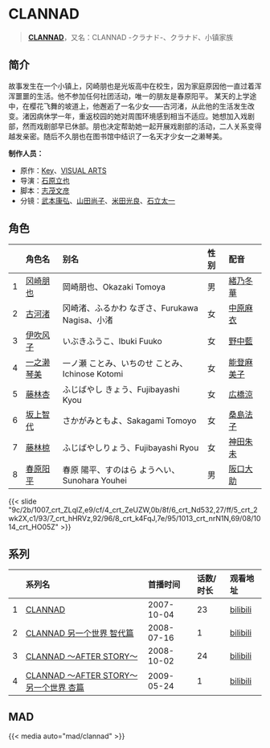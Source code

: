 # CLANNAD


> <u>**[CLANNAD](http://bgm.tv/subject/51)**</u>，又名：CLANNAD -クラナド-、クラナド、小镇家族

## 简介


故事发生在一个小镇上，冈崎朋也是光坂高中在校生，因为家庭原因他一直过着浑浑噩噩的生活。他不参加任何社团活动，唯一的朋友是春原阳平。
某天的上学途中，在樱花飞舞的坡道上，他邂逅了一名少女——古河渚，从此他的生活发生改变。渚因病休学一年，重返校园的她对周围环境感到相当不适应。她想加入戏剧部，然而戏剧部早已休部。朋也决定帮助她一起开展戏剧部的活动，二人关系变得越发亲密。随后不久朋也在图书馆中结识了一名天才少女一之濑琴美。

**制作人员：**
- 原作：[Key](http://bgm.tv/person/47)、[VISUAL ARTS](http://bgm.tv/person/2401)
- 导演：[石原立也](http://bgm.tv/person/1913)
- 脚本：[志茂文彦](http://bgm.tv/person/63)
- 分镜：[武本康弘](http://bgm.tv/person/669)、[山田尚子](http://bgm.tv/person/3687)、[米田光良](http://bgm.tv/person/12690)、[石立太一](http://bgm.tv/person/11258)

## 角色

|     |   角色名   |   别名  | 性别 |  配音  |
|:--- |:------  |:----      |:---  |:--   |
| 1 | [冈崎朋也](http://bgm.tv/character/1007) | 岡崎朋也、Okazaki Tomoya | 男 | [緒乃冬華](http://bgm.tv/person/4495) |
| 2 | [古河渚](http://bgm.tv/character/4) | 冈崎渚、ふるかわ なぎさ、Furukawa Nagisa、小渚 | 女 | [中原麻衣](http://bgm.tv/person/4145) |
| 3 | [伊吹风子](http://bgm.tv/character/6) | いぶきふうこ、Ibuki Fuuko | 女 | [野中藍](http://bgm.tv/person/4371) |
| 4 | [一之濑琴美](http://bgm.tv/character/5) | 一ノ瀬 ことみ、いちのせ ことみ、Ichinose Kotomi | 女 | [能登麻美子](http://bgm.tv/person/3827) |
| 5 | [藤林杏](http://bgm.tv/character/7) | ふじばやし きょう、Fujibayashi Kyou | 女 | [広橋涼](http://bgm.tv/person/4165) |
| 6 | [坂上智代](http://bgm.tv/character/8) | さかがみともよ、Sakagami Tomoyo | 女 | [桑島法子](http://bgm.tv/person/3867) |
| 7 | [藤林椋](http://bgm.tv/character/1013) | ふじばやしりょう、Fujibayashi Ryou | 女 | [神田朱未](http://bgm.tv/person/4278) |
| 8 | [春原阳平](http://bgm.tv/character/1014) | 春原 陽平、すのはら ようへい、Sunohara Youhei | 男 | [阪口大助](http://bgm.tv/person/4231) |

{{< slide "9c/2b/1007_crt_ZLqlZ,e9/cf/4_crt_ZeUZW,0b/8f/6_crt_Nd532,27/ff/5_crt_2wk2X,c1/93/7_crt_hHRVz,92/96/8_crt_k4FqJ,7e/95/1013_crt_nrN1N,69/08/1014_crt_HO05Z" >}}

## 系列

|     |   系列名   |   首播时间  | 话数/时长  | 观看地址                                                       |
|:---  |:------    |:----      |:---       |:-----------------------------------------------------------|
| 1 |[CLANNAD](https://bgm.tv/subject/51)| 2007-10-04 | 23 | [bilibili](https://www.bilibili.com/bangumi/play/ep34489)  |
| 2 |[CLANNAD 另一个世界 智代篇](https://bgm.tv/subject/37873)| 2008-07-16 | 1 | [bilibili](https://www.bilibili.com/bangumi/play/ss2655)                                               |
| 3 |[CLANNAD ～AFTER STORY～](https://bgm.tv/subject/876)| 2008-10-02 | 24 | [bilibili](https://www.bilibili.com/bangumi/play/ss1178)                                          |
| 4 |[CLANNAD ～AFTER STORY～另一个世界 杏篇](https://bgm.tv/subject/37874)| 2009-05-24 | 1 | [bilibili](https://www.bilibili.com/bangumi/play/ss1180)                                          |

## MAD

{{< media  auto="mad/clannad"  >}}




